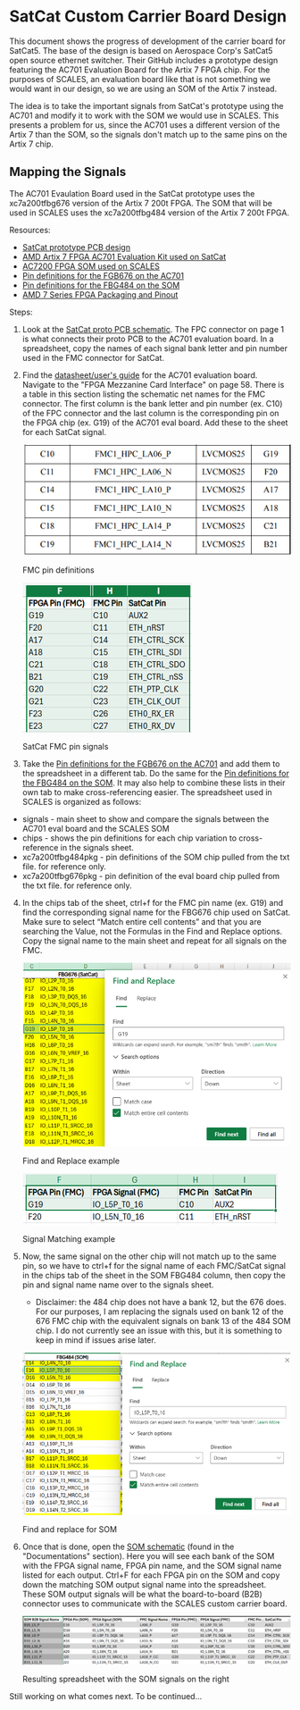 # SatCat Custom Carrier Board Design

This document shows the progress of development of the carrier board for SatCat5.
The base of the design is based on Aerospace Corp's SatCat5 open source ethernet switcher. Their GitHub includes a prototype design featuring the AC701 Evaluation Board for the Artix 7 FPGA chip. For the purposes of SCALES, an evaluation board like that is not something we would want in our design, so we are using an SOM of the Artix 7 instead.

The idea is to take the important signals from SatCat's prototype using the AC701 and modify it to work with the SOM we would use in SCALES.
This presents a problem for us, since the AC701 uses a different version of the Artix 7 than the SOM, so the signals don't match up to the same pins on the Artix 7 chip.

## Mapping the Signals

The AC701 Evaulation Board used in the SatCat prototype uses the xc7a200tfbg676 version of the Artix 7 200t FPGA. The SOM that will be used in SCALES uses the xc7a200tfbg484 version of the Artix 7 200t FPGA.

Resources:

- [SatCat prototype PCB design](https://github.com/the-aerospace-corporation/satcat5/tree/main/examples/ac701_proto_v1/proto_pcb)
- [AMD Artix 7 FPGA AC701 Evaluation Kit used on SatCat](https://www.xilinx.com/products/boards-and-kits/ek-a7-ac701-g.html#resources)
- [AC7200 FPGA SOM used on SCALES](https://www.en.alinx.com/Product/FPGA-System-on-Modules/Artix-7/AC7200.html)
- [Pin definitions for the FGB676 on the AC701](https://www.xilinx.com/content/dam/xilinx/support/packagefiles/a7packages/xc7a200tfbg676pkg.txt)
- [Pin definitions for the FBG484 on the SOM](https://www.xilinx.com/content/dam/xilinx/support/packagefiles/a7packages/xc7a200tfbg484pkg.txt)
- [AMD 7 Series FPGA Packaging and Pinout](https://docs.amd.com/v/u/en-US/ug475_7Series_Pkg_Pinout)

Steps: 

1. Look at the [SatCat proto PCB schematic](https://github.com/the-aerospace-corporation/satcat5/blob/main/examples/ac701_proto_v1/proto_pcb/Prototype%20schematic.pdf). The FPC connector on page 1 is what connects their proto PCB to the AC701 evaluation board. In a spreadsheet, copy the names of each signal bank letter and pin number used in the FMC connector for SatCat.
2. Find the [datasheet/user's guide](https://docs.amd.com/v/u/en-US/ug952-ac701-a7-eval-bd) for the AC701 evaluation board. Navigate to the "FPGA Mezzanine Card Interface" on page 58. There is a table in this section listing the schematic net names for the FMC connector. The first column is the bank letter and pin number (ex. C10) of the FPC connector and the last column is the corresponding pin on the FPGA chip (ex. G19) of the AC701 eval board. Add these to the sheet for each SatCat signal.

    ![FMC pin definitions](Images/FMC%20pin%20definitions.png)
    
    FMC pin definitions

    ![SatCat FMC pin signals](Images/satcat%20FMC%20pin%20signals.png)

    SatCat FMC pin signals

3. Take the [Pin definitions for the FGB676 on the AC701](https://www.xilinx.com/content/dam/xilinx/support/packagefiles/a7packages/xc7a200tfbg676pkg.txt) and add them to the spreadsheet in a different tab. Do the same for the [Pin definitions for the FBG484 on the SOM](https://www.xilinx.com/content/dam/xilinx/support/packagefiles/a7packages/xc7a200tfbg484pkg.txt). It may also help to combine these lists in their own tab to make cross-referencing easier. 
The spreadsheet used in SCALES is organized as follows:
- signals - main sheet to show and compare the signals between the AC701 eval board and the SCALES SOM
- chips - shows the pin definitions for each chip variation to cross-reference in the signals sheet.
- xc7a200tfbg484pkg - pin definitions of the SOM chip pulled from the txt file. for reference only.
- xc7a200tfbg676pkg - pin definition of the eval board chip pulled from the txt file. for reference only.

4. In the chips tab of the sheet, ctrl+f for the FMC pin name (ex. G19) and find the corresponding signal name for the FBG676 chip used on SatCat. Make sure to select “Match entire cell contents” and that you are searching the Value, not the Formulas in the Find and Replace options. Copy the signal name to the main sheet and repeat for all signals on the FMC.

    ![Find and Replace example](Images/find%20and%20replace.png)

    Find and Replace example

    ![Signal Matching example](Images/signal%20matching.png)

    Signal Matching example

5. Now, the same signal on the other chip will not match up to the same pin, so we have to ctrl+f for the signal name of each FMC/SatCat signal in the chips tab of the sheet in the SOM FBG484 column, then copy the pin and signal name name over to the signals sheet.
    - Disclaimer: the 484 chip does not have a bank 12, but the 676 does. For our purposes, I am replacing the signals used on bank 12 of the 676 FMC chip with the equivalent signals on bank 13 of the 484 SOM chip. I do not currently see an issue with this, but it is something to keep in mind if issues arise later.

    ![Find and Replace for SOM](Images/find%20and%20replace%20part%202.png)

    Find and replace for SOM

6. Once that is done, open the [SOM schematic](https://www.en.alinx.com/Product/FPGA-System-on-Modules/Artix-7/AC7200.html) (found in the "Documentations" section). Here you will see each bank of the SOM with the FPGA signal name, FPGA pin name, and the SOM signal name listed for each output. Ctrl+F for each FPGA pin on the SOM and copy down the matching SOM output signal name into the spreadsheet. These SOM output signals will be what the board-to-board (B2B) connector uses to communicate with the SCALES custom carrier board.

    ![Resulting spreadsheet](Images/final%20spreadsheet%20satcat.png)

    Resulting spreadsheet with the SOM signals on the right

Still working on what comes next. To be continued...